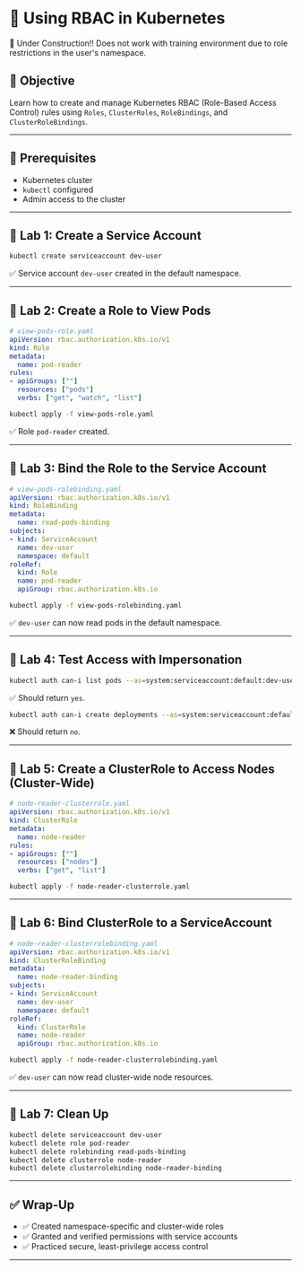 # 🧪 Using RBAC in Kubernetes

🚧 Under Construction!! Does not work with training environment due to role restrictions in the user's namespace.

## 🎯 Objective

Learn how to create and manage Kubernetes RBAC (Role-Based Access Control) rules using `Roles`, `ClusterRoles`, `RoleBindings`, and `ClusterRoleBindings`.

---

## 🧰 Prerequisites

- Kubernetes cluster
- `kubectl` configured
- Admin access to the cluster

---

## 🔹 Lab 1: Create a Service Account

```bash
kubectl create serviceaccount dev-user
```

✅ Service account `dev-user` created in the default namespace.

---

## 🔹 Lab 2: Create a Role to View Pods

```yaml
# view-pods-role.yaml
apiVersion: rbac.authorization.k8s.io/v1
kind: Role
metadata:
  name: pod-reader
rules:
- apiGroups: [""]
  resources: ["pods"]
  verbs: ["get", "watch", "list"]
```

```bash
kubectl apply -f view-pods-role.yaml
```

✅ Role `pod-reader` created.

---

## 🔹 Lab 3: Bind the Role to the Service Account

```yaml
# view-pods-rolebinding.yaml
apiVersion: rbac.authorization.k8s.io/v1
kind: RoleBinding
metadata:
  name: read-pods-binding
subjects:
- kind: ServiceAccount
  name: dev-user
  namespace: default
roleRef:
  kind: Role
  name: pod-reader
  apiGroup: rbac.authorization.k8s.io
```

```bash
kubectl apply -f view-pods-rolebinding.yaml
```

✅ `dev-user` can now read pods in the default namespace.

---

## 🔹 Lab 4: Test Access with Impersonation

```bash
kubectl auth can-i list pods --as=system:serviceaccount:default:dev-user
```

✅ Should return `yes`.

```bash
kubectl auth can-i create deployments --as=system:serviceaccount:default:dev-user
```

❌ Should return `no`.

---

## 🔹 Lab 5: Create a ClusterRole to Access Nodes (Cluster-Wide)

```yaml
# node-reader-clusterrole.yaml
apiVersion: rbac.authorization.k8s.io/v1
kind: ClusterRole
metadata:
  name: node-reader
rules:
- apiGroups: [""]
  resources: ["nodes"]
  verbs: ["get", "list"]
```

```bash
kubectl apply -f node-reader-clusterrole.yaml
```

---

## 🔹 Lab 6: Bind ClusterRole to a ServiceAccount

```yaml
# node-reader-clusterrolebinding.yaml
apiVersion: rbac.authorization.k8s.io/v1
kind: ClusterRoleBinding
metadata:
  name: node-reader-binding
subjects:
- kind: ServiceAccount
  name: dev-user
  namespace: default
roleRef:
  kind: ClusterRole
  name: node-reader
  apiGroup: rbac.authorization.k8s.io
```

```bash
kubectl apply -f node-reader-clusterrolebinding.yaml
```

✅ `dev-user` can now read cluster-wide node resources.

---

## 🔹 Lab 7: Clean Up

```bash
kubectl delete serviceaccount dev-user
kubectl delete role pod-reader
kubectl delete rolebinding read-pods-binding
kubectl delete clusterrole node-reader
kubectl delete clusterrolebinding node-reader-binding
```

---

## ✅ Wrap-Up

- ✅ Created namespace-specific and cluster-wide roles
- ✅ Granted and verified permissions with service accounts
- ✅ Practiced secure, least-privilege access control

---
